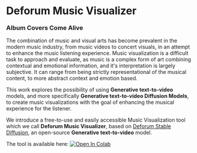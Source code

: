 # Deforum Music Visualizer
<h3 style="margin-top: 5px;">Album Covers Come Alive</h3>

The combination of music and visual arts has become prevalent in the modern music industry, from music videos to concert visuals, in an attempt to enhance the music listening experience. Music visualization is a difficult task to approach and evaluate, as music is a complex form of art combining contextual and emotional information, and it's interpretation is largely subjective. It can range from being strictly representational of the musical content, to more abstract context and emotion based.

This work explores the possibility of using **Generative text-to-video** models, and more specifically **Generative text-to-video Diffusion Models**, to create music visualizations with the goal of enhancing the musical experience for the listener. 

We introduce a free-to-use and easily accessible Music Visualization tool which we call **Deforum Music Visualizer**, based on [Deforum Stable Diffusion](https://github.com/deforum-art/deforum-stable-diffusion), an open-source **Generative text-to-video** model. 

The tool is available here: 
[![Open In Colab](https://colab.research.google.com/assets/colab-badge.svg)](https://colab.research.google.com/drive/17Z-UW9ybR113xKxOKK88Wcfsl621wQzM#scrollTo=UuttUY-t-gtd)

